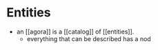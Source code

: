 # Entities

- an [[agora]] is a [[catalog]] of [[entities]].
	- everything that can be described has a nod

